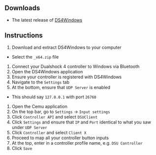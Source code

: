 ## Downloads

- The latest release of [DS4Windows](https://github.com/Jays2Kings/DS4Windows/releases/latest)

## Instructions

1. Download and extract DS4Windows to your computer
  - Select the `_x64.zip` file
1. Connect your Dualshock 4 controller to Windows via Bluetooth
1. Open the DS4Windows application
1. Ensure your controller is registered with DS4Windows
1. Navigate to the `Settings` tab
1. At the bottom, ensure that `UDP Server` is enabled
  - This should say `127.0.0.1` with port `26760`
1. Open the Cemu application
1. On the top bar, go to `Settings` -> `Input settings`
1. Click `Controller API` and select `DSUClient`
1. Click `Settings` and ensure that `IP` and `Port` identical to what you saw under `UDP Server`
1. Click `Controller` and select `Client X`
1. Proceed to map all your controller button inputs
1. At the top, enter in a controller profile name, e.g. `DSU Controller`
1. Click `Save`
